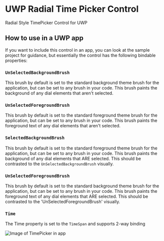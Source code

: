 # UWP Radial Time Picker Control
Radial Style TimePicker Control for UWP

## How to use in a UWP app
If you want to include this control in an app, you can look at the sample project for guidance, but essentially the control has the following bindable properties:

### `UnSelectedBackgroundBrush`

This brush by default is set to the standard background theme brush for the application, but can be set to any brush in your code. This brush paints the background of any dial elements that aren't selected.

### `UnSelectedForegroundBrush`

This brush by default is set to the standard foreground theme brush for the application, but can be set to any brush in your code. This brush paints the foreground text of any dial elements that aren't selected.

### `SelectedBackgroundBrush`

This brush by default is set to the standard foreground theme brush for the application, but can be set to any brush in your code. This brush paints the background of any dial elements that ARE selected. This should be contrasted to the `UnSelectedBackgroundBrush` visually.

### `UnSelectedForegroundBrush`

This brush by default is set to the standard background theme brush for the application, but can be set to any brush in your code. This brush paints the foreground text of any dial elements that ARE selected. This should be contrasted to the 'UnSelectedForegroundBrush' visually.

### `Time`

The Time property is set to the `TimeSpan` and supports 2-way binding


![Image of TimePicker in app](https://github.com/deanchalk/UWPTimePicker/blob/master/docs/images/screenshot.gif)


